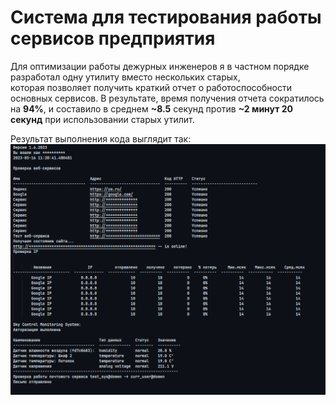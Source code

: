 # Система для тестирования работы сервисов предприятия 
Для оптимизации работы дежурных инженеров я в частном порядке разработал одну утилиту вместо нескольких старых,  
которая позволяет получить краткий отчет о работоспособности основных сервисов. В результате, время получения отчета сократилось на **94%**, и составило в среднем **~8.5** секунд против **~2 минут 20 секунд** при использовании старых утилит. 

Результат выполнения кода выглядит так: ![image](https://github.com/izyumovkirill/testing_sys/blob/b7ccac9e479fa5d6758485c6e4f60b0ac8bda393/Screenshot%202023-05-16%20114433.png)


